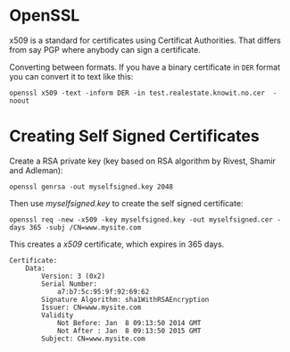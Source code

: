 # OpenSSL

x509 is a standard for certificates using Certificat Authorities. That differs from say PGP where anybody can sign a certificate. 

Converting between formats. If you have a binary certificate in `DER` format you can convert it to text like this:

	openssl x509 -text -inform DER -in test.realestate.knowit.no.cer  -noout
	
	
# Creating Self Signed Certificates

Create a RSA private key (key based on RSA algorithm by Rivest, Shamir and Adleman):
	
	openssl genrsa -out myselfsigned.key 2048	
	
Then use *myselfsigned.key* to create the self signed certificate:
	
	openssl req -new -x509 -key myselfsigned.key -out myselfsigned.cer -days 365 -subj /CN=www.mysite.com

This creates a *x509* certificate, which expires in 365 days. 


	Certificate:
	    Data:
	        Version: 3 (0x2)
	        Serial Number:
	            a7:b7:5c:95:9f:92:69:62
	        Signature Algorithm: sha1WithRSAEncryption
	        Issuer: CN=www.mysite.com
	        Validity
	            Not Before: Jan  8 09:13:50 2014 GMT
	            Not After : Jan  8 09:13:50 2015 GMT
	        Subject: CN=www.mysite.com
